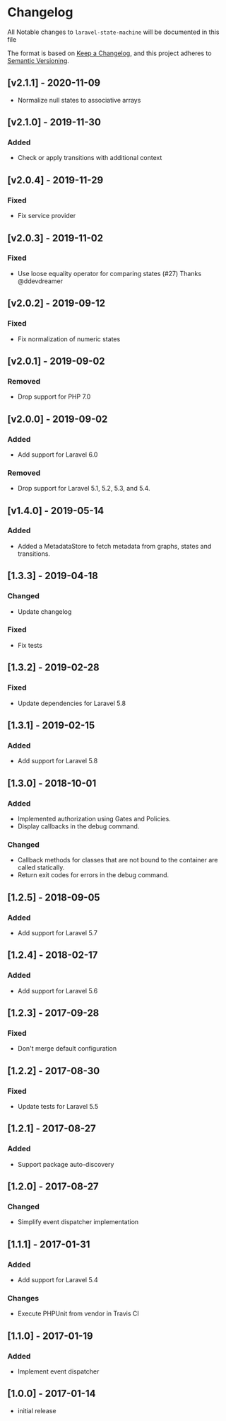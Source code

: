 # Changelog

All Notable changes to `laravel-state-machine` will be documented in this file

The format is based on [Keep a Changelog](https://keepachangelog.com/en/1.0.0/),
and this project adheres to [Semantic Versioning](https://semver.org/spec/v2.0.0.html).

## [v2.1.1] - 2020-11-09

- Normalize null states to associative arrays

## [v2.1.0] - 2019-11-30

### Added
- Check or apply transitions with additional context

## [v2.0.4] - 2019-11-29

### Fixed
- Fix service provider

## [v2.0.3] - 2019-11-02

### Fixed
- Use loose equality operator for comparing states (#27) Thanks @ddevdreamer

## [v2.0.2] - 2019-09-12

### Fixed
- Fix normalization of numeric states

## [v2.0.1] - 2019-09-02

### Removed
- Drop support for PHP 7.0

## [v2.0.0] - 2019-09-02

### Added
- Add support for Laravel 6.0

### Removed
- Drop support for Laravel 5.1, 5.2, 5.3, and 5.4.

## [v1.4.0] - 2019-05-14

### Added
- Added a MetadataStore to fetch metadata from graphs, states and transitions.

## [1.3.3] - 2019-04-18

### Changed
- Update changelog

### Fixed
- Fix tests

## [1.3.2] - 2019-02-28

### Fixed
- Update dependencies for Laravel 5.8

## [1.3.1] - 2019-02-15

### Added
- Add support for Laravel 5.8

## [1.3.0] - 2018-10-01

### Added
- Implemented authorization using Gates and Policies.
- Display callbacks in the debug command.

### Changed
- Callback methods for classes that are not bound to the container are called statically.
- Return exit codes for errors in the debug command.

## [1.2.5] - 2018-09-05

### Added
- Add support for Laravel 5.7

## [1.2.4] - 2018-02-17

### Added
- Add support for Laravel 5.6

## [1.2.3] - 2017-09-28

### Fixed
- Don't merge default configuration

## [1.2.2] - 2017-08-30

### Fixed 
- Update tests for Laravel 5.5

## [1.2.1] - 2017-08-27

### Added
- Support package auto-discovery

## [1.2.0] - 2017-08-27

### Changed
- Simplify event dispatcher implementation

## [1.1.1] - 2017-01-31

### Added
- Add support for Laravel 5.4

### Changes
- Execute PHPUnit from vendor in Travis CI

## [1.1.0] - 2017-01-19

### Added
- Implement event dispatcher

## [1.0.0] - 2017-01-14

- initial release
